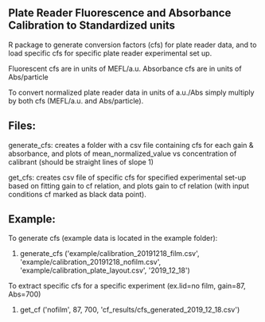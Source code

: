 ## Plate Reader Fluorescence and Absorbance Calibration to Standardized units

R package to generate conversion factors (cfs) for plate reader data, and to load specific cfs for specific plate reader experimental set up. 

Fluorescent cfs are in units of MEFL/a.u.
Absorbance cfs are in units of Abs/particle

To convert normalized plate reader data in units of a.u./Abs simply multiply by both cfs (MEFL/a.u. and Abs/particle). 


## Files: 
generate_cfs: creates a folder with a csv file containing cfs for each gain & absorbance, and plots of mean_normalized_value vs concentration of calibrant (should be straight lines of slope 1) 

get_cfs: creates csv file of specific cfs for specified experimental set-up based on fitting gain to cf relation, and plots gain to cf relation (with input conditions cf marked as black data point). 


## Example:
To generate cfs (example data is located in the example folder):
  1. generate_cfs ('example/calibration_20191218_film.csv', 'example/calibration_20191218_nofilm.csv', 'example/calibration_plate_layout.csv', '2019_12_18') 

To extract specific cfs for a specific experiment (ex.lid=no film, gain=87, Abs=700)
  1. get_cf ('nofilm', 87, 700, 'cf_results/cfs_generated_2019_12_18.csv')
